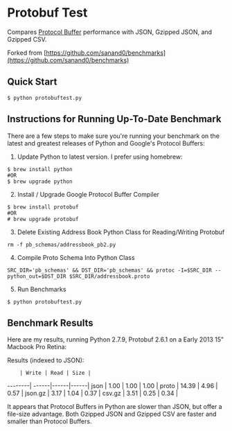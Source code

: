 # Protobuf Test

Compares [Protocol Buffer](https://developers.google.com/protocol-buffers/)
performance with JSON, Gzipped JSON, and Gzipped CSV.

Forked from [https://github.com/sanand0/benchmarks](https://github.com/sanand0/benchmarks)

## Quick Start
```
$ python protobuftest.py
```

## Instructions for Running Up-To-Date Benchmark
There are a few steps to make sure you're running your benchmark on the latest and greatest releases
of Python and Google's Protocol Buffers:

1. Update Python to latest version. I prefer using homebrew:
```
$ brew install python
#OR
$ brew upgrade python
```
2. Install / Upgrade Google Protocol Buffer Compiler
```
$ brew install protobuf
#OR
# brew upgrade protobuf
```
3. Delete Existing Address Book Python Class for Reading/Writing Protobuf
```
rm -f pb_schemas/addressbook_pb2.py
```
4. Compile Proto Schema Into Python Class
```
SRC_DIR='pb_schemas' && DST_DIR='pb_schemas' && protoc -I=$SRC_DIR --python_out=$DST_DIR $SRC_DIR/addressbook.proto
```
5. Run Benchmarks
```
$ python protobuftest.py
```


## Benchmark Results
Here are my results, running Python 2.7.9, Protobuf 2.6.1 on a Early 2013 15" Macbook Pro Retina:

Results (indexed to JSON):

        | Write | Read | Size |
--------| ------|------|------|
json    | 1.00  | 1.00 | 1.00 |
proto   | 14.39 | 4.96 | 0.57 |
json.gz | 3.17  | 1.04 | 0.37 |
csv.gz  | 3.51  | 0.25 | 0.34 |

It appears that Protocol Buffers in Python are slower than JSON, but offer a file-size advantage.
Both Gzipped JSON and Gzipped CSV are faster and smaller than Protocol Buffers.


